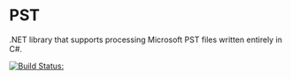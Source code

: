 # PST
.NET library that supports processing Microsoft PST files written entirely in C#.

[![Build Status:](https://api.travis-ci.org/tghanem/PST.svg?branch=master)](https://travis-ci.org/tghanem/PST)
